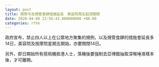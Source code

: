 ```yaml
---
layout: post
title: 限聚令及規管食肆措施延長　美容院周五起須關閉
date: 2020-04-08 22:56:43.000000000 +08:00
categories: rthk
---
```


政府宣布，禁止四人以上在公眾地方聚集的規例，以及規管食肆的措施會延長多14日，美容院及按摩院星期五開始，亦要關閉14日。

另外，即日開始所有搭飛機抵港人士，落機後要強制去亞博館抽取深喉唾液樣本後，才可離開。
